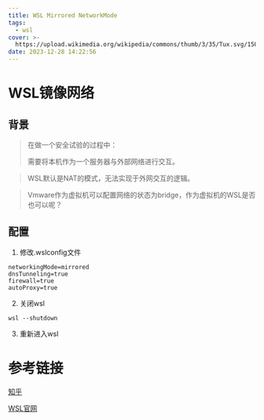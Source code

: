 ```yaml
---
title: WSL Mirrored NetworkMode
tags:
  - wsl
cover: >-
  https://upload.wikimedia.org/wikipedia/commons/thumb/3/35/Tux.svg/150px-Tux.svg.png
date: 2023-12-28 14:22:56
---
```





# WSL镜像网络



## 背景



> 在做一个安全试验的过程中：
>
> 需要将本机作为一个服务器与外部网络进行交互。



> WSL默认是NAT的模式，无法实现于外网交互的逻辑。



> Vmware作为虚拟机可以配置网络的状态为bridge，作为虚拟机的WSL是否也可以呢？



## 配置



1. 修改.wslconfig文件

```plaintText
networkingMode=mirrored
dnsTunneling=true
firewall=true
autoProxy=true
```

2. 关闭wsl

```shell
wsl --shutdown
```

3. 重新进入wsl



# 参考链接



[知乎](https://zhuanlan.zhihu.com/p/659074950)

[WSL官网](https://learn.microsoft.com/en-us/windows/wsl/wsl-config#main-wsl-settings)

